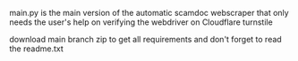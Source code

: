 main.py is the main version of the automatic scamdoc webscraper that only needs the user's help on verifying the webdriver on Cloudflare turnstile

download main branch zip to get all requirements and don't forget to read the readme.txt
